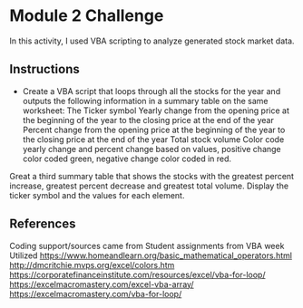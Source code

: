 # Module 2 Challenge
In this activity, I used VBA scripting to analyze generated stock market data. 

## Instructions

* Create a VBA script that loops through all the stocks for the year and outputs the following information in a summary table on the same worksheet:
The Ticker symbol
Yearly change from the opening price at the beginning of the year to the closing price at the end of the year
Percent change from the opening price at the beginning of the year to the closing price at the end of the year
Total stock volume 
Color code yearly change and percent change based on values, positive change color coded green, negative change color coded in red.

Great a third summary table that shows the stocks with the greatest percent increase, greatest percent decrease and greatest total volume. Display the ticker symbol and the values for each element.



## References
Coding support/sources came from Student assignments from VBA week
Utilized https://www.homeandlearn.org/basic_mathematical_operators.html
http://dmcritchie.mvps.org/excel/colors.htm
https://corporatefinanceinstitute.com/resources/excel/vba-for-loop/
https://excelmacromastery.com/excel-vba-array/
https://excelmacromastery.com/vba-for-loop/






